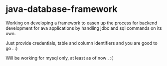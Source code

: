 # java-database-framework


Working on developing a framework to easen up the process for backend development for ava applications by handling jdbc and sql commands 
on its own.

Just provide credentials, table and column identifiers and you are good to go . :)

Will be working for mysql only, at least as of now . :(
